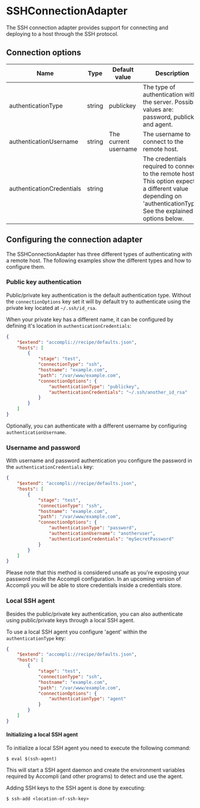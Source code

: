 # SSHConnectionAdapter
The SSH connection adapter provides support for connecting and deploying to a host through the SSH protocol.

## Connection options
| Name                      | Type   | Default value        | Description                                                   |
|---------------------------|--------|----------------------|---------------------------------------------------------------|
| authenticationType        | string | publickey            | The type of authentication with the server. Possible values are: password, publickey and agent. |
| authenticationUsername    | string | The current username | The username to connect to the remote host.                                                     |
| authenticationCredentials | string |                      | The credentials required to connect to the remote host. This option expects a different value depending on 'authenticationType'. See the explained options below. |


## Configuring the connection adapter
The SSHConnectionAdapter has three different types of authenticating with a remote host.
The following examples show the different types and how to configure them.


### Public key authentication
Public/private key authentication is the default authentication type.
Without the `connectionOptions` key set it will by default try to authenticate using the private key located at `~/.ssh/id_rsa`.

When your private key has a different name, it can be configured by defining it's location in `authenticationCredentials`:

``` json
{
    "$extend": "accompli://recipe/defaults.json",
    "hosts": [
        {
            "stage": "test",
            "connectionType": "ssh",
            "hostname": "example.com",
            "path": "/var/www/example.com",
            "connectionOptions": {
                "authenticationType": "publickey",
                "authenticationCredentials": "~/.ssh/another_id_rsa"
            }
        }
    ]
}
```

Optionally, you can authenticate with a different username by configuring `authenticationUsername`.


### Username and password
With username and password authentication you configure the password in the `authenticationCredentials` key:

``` json
{
    "$extend": "accompli://recipe/defaults.json",
    "hosts": [
        {
            "stage": "test",
            "connectionType": "ssh",
            "hostname": "example.com",
            "path": "/var/www/example.com",
            "connectionOptions": {
                "authenticationType": "password",
                "authenticationUsername": "anotheruser",
                "authenticationCredentials": "mySecretPassword"
            }
        }
    ]
}
```

Please note that this method is considered unsafe as you're exposing your password inside the Accompli configuration.
In an upcoming version of Accompli you will be able to store credentials inside a credentials store.


### Local SSH agent
Besides the public/private key authentication, you can also authenticate using public/private keys through a local SSH agent.

To use a local SSH agent you configure 'agent' within the `authenticationType` key:
``` json
{
    "$extend": "accompli://recipe/defaults.json",
    "hosts": [
        {
            "stage": "test",
            "connectionType": "ssh",
            "hostname": "example.com",
            "path": "/var/www/example.com",
            "connectionOptions": {
                "authenticationType": "agent"
            }
        }
    ]
}
```

#### Initializing a local SSH agent
To initialize a local SSH agent you need to execute the following command:
```
$ eval $(ssh-agent)
```

This will start a SSH agent daemon and create the environment variables required by Accompli (and other programs) to detect and use the agent.

Adding SSH keys to the SSH agent is done by executing:
```
$ ssh-add <location-of-ssh-key>
```
